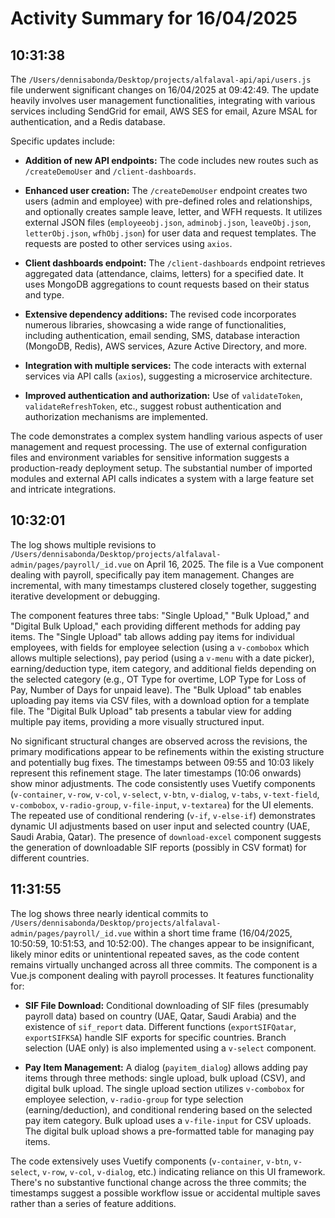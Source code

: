 # Activity Summary for 16/04/2025

## 10:31:38
The `/Users/dennisabonda/Desktop/projects/alfalaval-api/api/users.js` file underwent significant changes on 16/04/2025 at 09:42:49.  The update heavily involves user management functionalities, integrating with various services including SendGrid for email, AWS SES for email, Azure MSAL for authentication, and a Redis database.  

Specific updates include:

* **Addition of new API endpoints:**  The code includes new routes such as `/createDemoUser` and `/client-dashboards`.

* **Enhanced user creation:** The `/createDemoUser` endpoint creates two users (admin and employee) with pre-defined roles and relationships, and optionally creates sample leave, letter, and WFH requests.  It utilizes external JSON files (`employeeobj.json`, `adminobj.json`, `leaveObj.json`, `letterObj.json`, `wfhObj.json`) for user data and request templates. The requests are posted to other services using `axios`.

* **Client dashboards endpoint:** The `/client-dashboards` endpoint retrieves aggregated data (attendance, claims, letters) for a specified date.  It uses MongoDB aggregations to count requests based on their status and type.


* **Extensive dependency additions:**  The revised code incorporates numerous libraries, showcasing a wide range of functionalities, including authentication, email sending, SMS, database interaction (MongoDB, Redis), AWS services, Azure Active Directory, and more.


* **Integration with multiple services:** The code interacts with external services via API calls (`axios`), suggesting a microservice architecture.

* **Improved authentication and authorization:** Use of `validateToken`, `validateRefreshToken`, etc., suggest robust authentication and authorization mechanisms are implemented.

The code demonstrates a complex system handling various aspects of user management and request processing. The use of external configuration files and environment variables for sensitive information suggests a production-ready deployment setup.  The substantial number of imported modules and external API calls indicates a system with a large feature set and intricate integrations.


## 10:32:01
The log shows multiple revisions to `/Users/dennisabonda/Desktop/projects/alfalaval-admin/pages/payroll/_id.vue` on April 16, 2025.  The file is a Vue component dealing with payroll, specifically pay item management.  Changes are incremental, with many timestamps clustered closely together, suggesting iterative development or debugging.

The component features three tabs: "Single Upload," "Bulk Upload," and "Digital Bulk Upload," each providing different methods for adding pay items.  The "Single Upload" tab allows adding pay items for individual employees, with fields for employee selection (using a `v-combobox` which allows multiple selections), pay period (using a `v-menu` with a date picker), earning/deduction type, item category, and additional fields depending on the selected category (e.g., OT Type for overtime, LOP Type for Loss of Pay, Number of Days for unpaid leave). The "Bulk Upload" tab enables uploading pay items via CSV files, with a download option for a template file. The "Digital Bulk Upload" tab presents a tabular view for adding multiple pay items, providing a more visually structured input.

No significant structural changes are observed across the revisions, the primary modifications appear to be refinements within the existing structure and potentially bug fixes.  The timestamps between 09:55 and 10:03 likely represent this refinement stage. The later timestamps (10:06 onwards) show minor adjustments.  The code consistently uses Vuetify components (`v-container`, `v-row`, `v-col`, `v-select`, `v-btn`, `v-dialog`, `v-tabs`, `v-text-field`, `v-combobox`, `v-radio-group`, `v-file-input`, `v-textarea`) for the UI elements.  The repeated use of conditional rendering (`v-if`, `v-else-if`) demonstrates dynamic UI adjustments based on user input and selected country (UAE, Saudi Arabia, Qatar).  The presence of `download-excel` component suggests the generation of downloadable SIF reports (possibly in CSV format) for different countries.


## 11:31:55
The log shows three nearly identical commits to `/Users/dennisabonda/Desktop/projects/alfalaval-admin/pages/payroll/_id.vue` within a short time frame (16/04/2025, 10:50:59, 10:51:53, and 10:52:00).  The changes appear to be insignificant, likely minor edits or unintentional repeated saves, as the code content remains virtually unchanged across all three commits. The component is a Vue.js component dealing with payroll processes.  It features functionality for:


* **SIF File Download:**  Conditional downloading of SIF files (presumably payroll data) based on country (UAE, Qatar, Saudi Arabia) and the existence of `sif_report` data.  Different functions (`exportSIFQatar`, `exportSIFKSA`) handle SIF exports for specific countries.  Branch selection (UAE only) is also implemented using a `v-select` component.

* **Pay Item Management:** A dialog (`payitem_dialog`) allows adding pay items through three methods: single upload, bulk upload (CSV), and digital bulk upload.  The single upload section utilizes `v-combobox` for employee selection, `v-radio-group` for type selection (earning/deduction), and conditional rendering based on the selected pay item category.  Bulk upload uses a `v-file-input` for CSV uploads.  The digital bulk upload shows a pre-formatted table for managing pay items.

The code extensively uses Vuetify components (`v-container`, `v-btn`, `v-select`, `v-row`, `v-col`, `v-dialog`, etc.) indicating reliance on this UI framework. There's no substantive functional change across the three commits; the timestamps suggest a possible workflow issue or accidental multiple saves rather than a series of feature additions.

